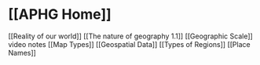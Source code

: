 # [[APHG Home]]

[[Reality of our world]]
[[The nature of geography 1.1]]
[[Geographic Scale]] video notes
[[Map Types]]
[[Geospatial Data]]
[[Types of Regions]]
[[Place Names]]
